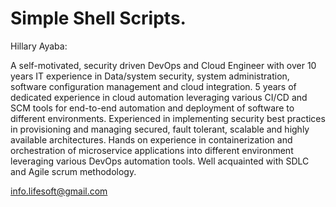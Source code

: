 # Simple Shell Scripts.

Hillary Ayaba:

A self-motivated, security driven DevOps and Cloud Engineer with over 10 years IT experience in Data/system security, system administration, software configuration management and cloud integration. 5 years of dedicated experience in cloud automation leveraging various CI/CD and SCM tools for end-to-end automation and deployment of software to different environments. Experienced in implementing security best practices in provisioning and managing secured, fault tolerant, scalable and highly available architectures. Hands on experience in containerization and orchestration of microservice applications into different environment leveraging various DevOps automation tools. Well acquainted with SDLC and Agile scrum methodology.

info.lifesoft@gmail.com
